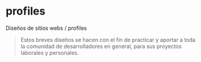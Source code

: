 # profiles

Diseños de sitios webs / profiles
> Estos breves diseños se hacen con el fin de practicar y aportar a toda la comunidad de desarrolladores en general, para sus proyectos laborales y personales.
